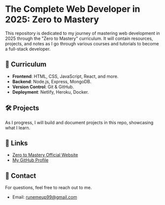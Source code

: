 # The Complete Web Developer in 2025: Zero to Mastery

This repository is dedicated to my journey of mastering web development in 2025 through the "Zero to Mastery" curriculum. It will contain resources, projects, and notes as I go through various courses and tutorials to become a full-stack developer.

## 🚀 Curriculum

- **Frontend**: HTML, CSS, JavaScript, React, and more.
- **Backend**: Node.js, Express, MongoDB.
- **Version Control**: Git & GitHub.
- **Deployment**: Netlify, Heroku, Docker.
  
## 🛠 Projects

As I progress, I will build and document projects in this repo, showcasing what I learn.

## 🔗 Links

- [Zero to Mastery Official Website](https://zerotomastery.io)
- [My GitHub Profile](https://github.com/RuneMeUp99)

## 📧 Contact

For questions, feel free to reach out to me.

- Email: runemeup99@gmail.com
